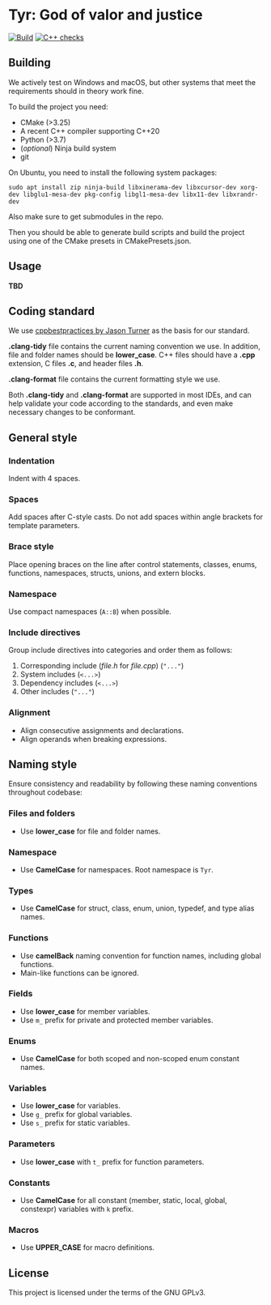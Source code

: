 # Tyr: God of valor and justice

[![Build](https://github.com/Immortals-Robotics/Tyr/actions/workflows/build.yml/badge.svg)](https://github.com/Immortals-Robotics/Tyr/actions/workflows/build.yml)
[![C++ checks](https://github.com/Immortals-Robotics/Tyr/actions/workflows/cpp-checks.yml/badge.svg)](https://github.com/Immortals-Robotics/Tyr/actions/workflows/cpp-checks.yml)

## Building
We actively test on Windows and macOS, but other systems that meet the requirements should in theory work fine.

To build the project you need:
* CMake (>3.25)
* A recent C++ compiler supporting C++20
* Python (>3.7)
* (*optional*) Ninja build system
* git

On Ubuntu, you need to install the following system packages:
```shell
sudo apt install zip ninja-build libxinerama-dev libxcursor-dev xorg-dev libglu1-mesa-dev pkg-config libgl1-mesa-dev libx11-dev libxrandr-dev
```

Also make sure to get submodules in the repo.

Then you should be able to generate build scripts and build the project using one of the CMake presets in CMakePresets.json.

## Usage
**TBD**

## Coding standard
We use [cppbestpractices by Jason Turner](https://lefticus.gitbooks.io/cpp-best-practices/content/) as the basis for our standard.

**.clang-tidy** file contains the current naming convention we use. In addition, file and folder names should be ****lower_case****. C++ files should have a **.cpp** extension, C files **.c**, and header files **.h**.

**.clang-format** file contains the current formatting style we use.

Both **.clang-tidy** and **.clang-format** are supported in most IDEs, and can help validate your code according to the standards, and even make necessary changes to be conformant.

## General style
### Indentation
Indent with 4 spaces.

### Spaces
Add spaces after C-style casts. Do not add spaces within angle brackets for template parameters.

### Brace style
Place opening braces on the line after control statements, classes, enums, functions, namespaces, structs, unions, and extern blocks.

### Namespace
Use compact namespaces (`A::B`) when possible.

### Include directives
Group include directives into categories and order them as follows:
  1. Corresponding include (*file.h* for *file.cpp*) (`"..."`)
  2. System includes (`<...>`)
  3. Dependency includes (`<...>`)
  4. Other includes (`"..."`)
  
### Alignment
- Align consecutive assignments and declarations.
- Align operands when breaking expressions.

## Naming style

Ensure consistency and readability by following these naming conventions throughout codebase:

### Files and folders
- Use **lower_case** for file and folder names.

### Namespace
- Use **CamelCase** for namespaces. Root namespace is `Tyr`.

### Types
- Use **CamelCase** for struct, class, enum, union, typedef, and type alias names.

### Functions
- Use **camelBack** naming convention for function names, including global functions.
- Main-like functions can be ignored.

### Fields
- Use **lower_case** for member variables.
- Use `m_` prefix for private and protected member variables.


### Enums
- Use **CamelCase** for both scoped and non-scoped enum constant names.

### Variables
- Use **lower_case** for variables.
- Use `g_` prefix for global variables.
- Use `s_` prefix for static variables.

### Parameters
- Use **lower_case** with `t_` prefix for function parameters.

### Constants
- Use **CamelCase** for all constant (member, static, local, global, constexpr) variables with `k` prefix.

### Macros
- Use **UPPER_CASE** for macro definitions.

## License
This project is licensed under the terms of the GNU GPLv3.

